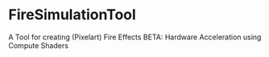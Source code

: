 # FireSimulationTool
A Tool for creating (Pixelart) Fire Effects
BETA: Hardware Acceleration using Compute Shaders
